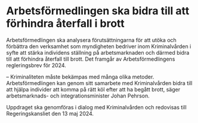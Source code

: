 # Arbetsförmedlingen ska bidra till att förhindra återfall i brott

Arbetsförmedlingen ska analysera förutsättningarna för att utöka och förbättra den verksamhet som myndigheten bedriver inom Kriminalvården i syfte att stärka individens ställning på arbetsmarknaden och därmed bidra till att förhindra återfall till brott. Det framgår av Arbetsförmedlingens regleringsbrev för 2024.

– Kriminaliteten måste bekämpas med många olika metoder. Arbetsförmedlingen kan genom sitt samarbete med Kriminalvården bidra till att hjälpa individer att komma på rätt köl efter att ha begått brott, säger arbetsmarknads- och integrationsminister Johan Pehrson.

Uppdraget ska genomföras i dialog med Kriminalvården och redovisas till Regeringskansliet den 13 maj 2024.
